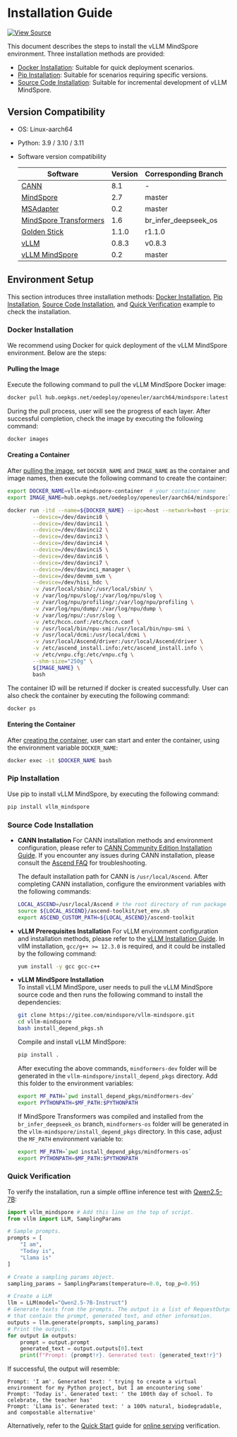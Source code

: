 # Installation Guide  

[![View Source](https://mindspore-website.obs.cn-north-4.myhuaweicloud.com/website-images/master/resource/_static/logo_source_en.svg)](https://gitee.com/mindspore/docs/blob/master/docs/vllm_mindspore/docs/source_en/getting_started/installation/installation.md)  

This document describes the steps to install the vLLM MindSpore environment. Three installation methods are provided:  

- [Docker Installation](#docker-installation): Suitable for quick deployment scenarios.  
- [Pip Installation](#pip-installation): Suitable for scenarios requiring specific versions.  
- [Source Code Installation](#source-code-installation): Suitable for incremental development of vLLM MindSpore.  

## Version Compatibility

- OS: Linux-aarch64  
- Python: 3.9 / 3.10 / 3.11  
- Software version compatibility  

  | Software | Version | Corresponding Branch |  
  | -------- | ------- | -------------------- |  
  | [CANN](https://www.hiascend.com/developer/download/community/result?module=cann) | 8.1 | - |  
  | [MindSpore](https://www.mindspore.cn/install/) | 2.7 | master |  
  | [MSAdapter](https://git.openi.org.cn/OpenI/MSAdapter) | 0.2 | master |  
  | [MindSpore Transformers](https://gitee.com/mindspore/mindformers) | 1.6 | br_infer_deepseek_os |  
  | [Golden Stick](https://gitee.com/mindspore/golden-stick) | 1.1.0 | r1.1.0 |  
  | [vLLM](https://github.com/vllm-project/vllm) | 0.8.3 | v0.8.3 |  
  | [vLLM MindSpore](https://gitee.com/mindspore/vllm-mindspore) | 0.2 | master |  

## Environment Setup

This section introduces three installation methods: [Docker Installation](#docker-installation), [Pip Installation](#pip-installation), [Source Code Installation](#source-code-installation), and [Quick Verification](#quick-verification) example to check the installation.  

### Docker Installation

We recommend using Docker for quick deployment of the vLLM MindSpore environment. Below are the steps:  

#### Pulling the Image

Execute the following command to pull the vLLM MindSpore Docker image:  

```bash  
docker pull hub.oepkgs.net/oedeploy/openeuler/aarch64/mindspore:latest  
```  

During the pull process, user will see the progress of each layer. After successful completion, check the image by executing the following command:  

```bash  
docker images  
```  

#### Creating a Container

After [pulling the image](#pulling-the-image), set `DOCKER_NAME` and `IMAGE_NAME` as the container and image names, then execute the following command to create the container:  

```bash  
export DOCKER_NAME=vllm-mindspore-container  # your container name
export IMAGE_NAME=hub.oepkgs.net/oedeploy/openeuler/aarch64/mindspore:latest  # your image name

docker run -itd --name=${DOCKER_NAME} --ipc=host --network=host --privileged=true \
        --device=/dev/davinci0 \
        --device=/dev/davinci1 \
        --device=/dev/davinci2 \
        --device=/dev/davinci3 \
        --device=/dev/davinci4 \
        --device=/dev/davinci5 \
        --device=/dev/davinci6 \
        --device=/dev/davinci7 \
        --device=/dev/davinci_manager \
        --device=/dev/devmm_svm \
        --device=/dev/hisi_hdc \
        -v /usr/local/sbin/:/usr/local/sbin/ \
        -v /var/log/npu/slog/:/var/log/npu/slog \
        -v /var/log/npu/profiling/:/var/log/npu/profiling \
        -v /var/log/npu/dump/:/var/log/npu/dump \
        -v /var/log/npu/:/usr/slog \
        -v /etc/hccn.conf:/etc/hccn.conf \
        -v /usr/local/bin/npu-smi:/usr/local/bin/npu-smi \
        -v /usr/local/dcmi:/usr/local/dcmi \
        -v /usr/local/Ascend/driver:/usr/local/Ascend/driver \
        -v /etc/ascend_install.info:/etc/ascend_install.info \
        -v /etc/vnpu.cfg:/etc/vnpu.cfg \
        --shm-size="250g" \
        ${IMAGE_NAME} \
        bash
```  

The container ID will be returned if docker is created successfully. User can also check the container by executing the following command:  

```bash  
docker ps  
```  

#### Entering the Container

After [creating the container](#creating-a-container), user can start and enter the container, using the environment variable `DOCKER_NAME`:  

```bash  
docker exec -it $DOCKER_NAME bash  
```  

### Pip Installation

Use pip to install vLLM MindSpore, by executing the following command:  

```bash  
pip install vllm_mindspore  
```  

### Source Code Installation

- **CANN Installation**
  For CANN installation methods and environment configuration, please refer to [CANN Community Edition Installation Guide](https://www.hiascend.com/document/detail/zh/CANNCommunityEdition/82RC1alpha002/softwareinst/instg/instg_0001.html?Mode=PmIns&OS=openEuler&Software=cannToolKit). If you encounter any issues during CANN installation, please consult the [Ascend FAQ](https://www.hiascend.com/document/detail/zh/AscendFAQ/ProduTech/CANNFAQ/cannfaq_000.html) for troubleshooting.

  The default installation path for CANN is `/usr/local/Ascend`. After completing CANN installation, configure the environment variables with the following commands:

  ```bash
  LOCAL_ASCEND=/usr/local/Ascend # the root directory of run package
  source ${LOCAL_ASCEND}/ascend-toolkit/set_env.sh
  export ASCEND_CUSTOM_PATH=${LOCAL_ASCEND}/ascend-toolkit
  ```

- **vLLM Prerequisites Installation**
  For vLLM environment configuration and installation methods, please refer to the [vLLM Installation Guide](https://docs.vllm.ai/en/v0.8.3/getting_started/installation/cpu.html). In vllM installation, `gcc/g++ >= 12.3.0` is required, and it could be  installed by the following command:

  ```bash
  yum install -y gcc gcc-c++
  ```

- **vLLM MindSpore Installation**  
  To install vLLM MindSpore, user needs to pull the vLLM MindSpore source code and then runs the following command to install the dependencies:

  ```bash  
  git clone https://gitee.com/mindspore/vllm-mindspore.git  
  cd vllm-mindspore  
  bash install_depend_pkgs.sh  
  ```  

  Compile and install vLLM MindSpore:  

  ```bash  
  pip install .  
  ```

  After executing the above commands, `mindformers-dev` folder will be generated in the `vllm-mindspore/install_depend_pkgs` directory. Add this folder to the environment variables:  

  ```bash  
  export MF_PATH=`pwd install_depend_pkgs/mindformers-dev`  
  export PYTHONPATH=$MF_PATH:$PYTHONPATH  
  ```  

  If MindSpore Transformers was compiled and installed from the `br_infer_deepseek_os` branch, `mindformers-os` folder will be generated in the `vllm-mindspore/install_depend_pkgs` directory. In this case, adjust the `MF_PATH` environment variable to:

  ```bash
  export MF_PATH=`pwd install_depend_pkgs/mindformers-os`
  export PYTHONPATH=$MF_PATH:$PYTHONPATH
  ```

### Quick Verification

To verify the installation, run a simple offline inference test with [Qwen2.5-7B](https://huggingface.co/Qwen/Qwen2.5-7B-Instruct):  

```python  
import vllm_mindspore # Add this line on the top of script.
from vllm import LLM, SamplingParams

# Sample prompts.
prompts = [
    "I am",
    "Today is",
    "Llama is"
]

# Create a sampling params object.
sampling_params = SamplingParams(temperature=0.0, top_p=0.95)

# Create a LLM
llm = LLM(model="Qwen2.5-7B-Instruct")
# Generate texts from the prompts. The output is a list of RequestOutput objects
# that contain the prompt, generated text, and other information.
outputs = llm.generate(prompts, sampling_params)
# Print the outputs.
for output in outputs:
    prompt = output.prompt
    generated_text = output.outputs[0].text
    print(f"Prompt: {prompt!r}. Generated text: {generated_text!r}")
```  

If successful, the output will resemble:  

```text  
Prompt: 'I am'. Generated text: ' trying to create a virtual environment for my Python project, but I am encountering some'  
Prompt: 'Today is'. Generated text: ' the 100th day of school. To celebrate, the teacher has'  
Prompt: 'Llama is'. Generated text: ' a 100% natural, biodegradable, and compostable alternative'  
```  

Alternatively, refer to the [Quick Start](../quick_start/quick_start.md) guide for [online serving](../quick_start/quick_start.md#online-serving) verification.
